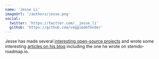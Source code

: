 ```yaml
---
name: 'Jesse Li'
imageUrl: '/authors/jesse.png'
social:
  twitter: 'https://twitter.com/__jesse_li'
  github: 'https://github.com/veggiedefender'
---
```


Jesse has made several [interesting open-source projects](https://github.com/veggiedefender) and wrote some interesting [articles on his blog](https://blog.jse.li/) including the one he wrote on stemdo-roadmap.io.